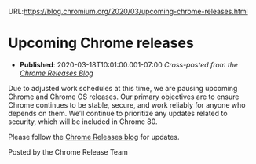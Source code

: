 URL:https://blog.chromium.org/2020/03/upcoming-chrome-releases.html
# Upcoming Chrome releases
- **Published**: 2020-03-18T10:01:00.001-07:00
*Cross-posted from the [Chrome Releases Blog](https://chromereleases.googleblog.com/2020/03/upcoming-chrome-and-chrome-os-releases.html)*

Due to adjusted work schedules at this time, we are pausing upcoming Chrome and Chrome OS releases. Our primary objectives are to ensure Chrome continues to be stable, secure, and work reliably for anyone who depends on them. We’ll continue to prioritize any updates related to security, which will be included in Chrome 80.

  
Please follow the [Chrome Releases blog](https://chromereleases.googleblog.com/) for updates.  
  
Posted by the Chrome Release Team